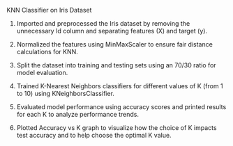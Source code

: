 KNN Classifier on Iris Dataset

1)  Imported and preprocessed the Iris dataset by removing the unnecessary Id column and separating features (X) and target (y).

2)  Normalized the features using MinMaxScaler to ensure fair distance calculations for KNN.

3)  Split the dataset into training and testing sets using an 70/30 ratio for model evaluation.

4)  Trained K-Nearest Neighbors classifiers for different values of K (from 1 to 10) using KNeighborsClassifier.

5)  Evaluated model performance using accuracy scores and printed results for each K to analyze performance trends.

6)  Plotted Accuracy vs K graph to visualize how the choice of K impacts test accuracy and to help choose the optimal K value.
